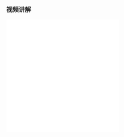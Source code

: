 ### 视频讲解

<iframe src="//player.bilibili.com/player.html?aid=994824186&bvid=BV1Us4y1m7ky&cid=1089522631&page=1" scrolling="no" border="0" frameborder="no" framespacing="0" allowfullscreen="true" height="300" weight="400"></iframe>
